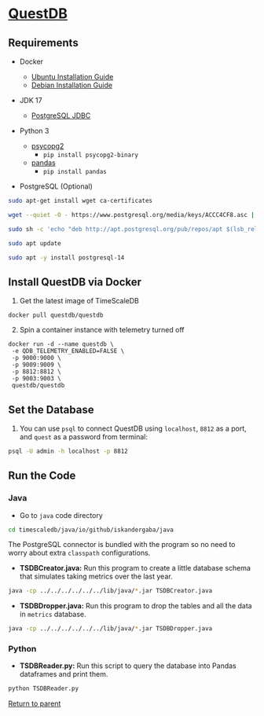 # [QuestDB](https://www.questdb.io)
## Requirements
- Docker
	- [Ubuntu Installation Guide](https://docs.docker.com/engine/install/ubuntu)
	- [Debian Installation Guide](https://docs.docker.com/engine/install/debian)
- JDK 17
	- [PostgreSQL JDBC](https://jdbc.postgresql.org)
- Python 3
	- [psycopg2](https://www.psycopg.org)
        - `pip install psycopg2-binary`
	- [pandas](https://pandas.pydata.org)
        - `pip install pandas`

- PostgreSQL (Optional)
```bash
sudo apt-get install wget ca-certificates

wget --quiet -O - https://www.postgresql.org/media/keys/ACCC4CF8.asc | sudo apt-key add -

sudo sh -c 'echo "deb http://apt.postgresql.org/pub/repos/apt $(lsb_release -cs)-pgdg main" > /etc/apt/sources.list.d/pgdg.list'

sudo apt update

sudo apt -y install postgresql-14
```

## Install QuestDB via Docker
1. Get the latest image of TimeScaleDB
```
docker pull questdb/questdb
```

2. Spin a container instance with telemetry turned off
```
docker run -d --name questdb \
 -e QDB_TELEMETRY_ENABLED=FALSE \
 -p 9000:9000 \
 -p 9009:9009 \
 -p 8812:8812 \
 -p 9003:9003 \
 questdb/questdb
```

## Set the Database

1. You can use `psql` to connect QuestDB using `localhost`, `8812` as a port, and `quest` as a password from terminal:
```bash
psql -U admin -h localhost -p 8812
```


## Run the Code
### Java
- Go to `java` code directory
```bash
cd timescaledb/java/io/github/iskandergaba/java
```

The PostgreSQL connector is bundled with the program so no need to worry about extra `classpath` configurations.

- **TSDBCreator.java:** Run this program to create a little database schema that simulates taking metrics over the last year.
```bash
java -cp ../../../../../../lib/java/*.jar TSDBCreator.java

```

- **TSDBDropper.java:** Run this program to drop the tables and all the data in `metrics` database.
```bash
java -cp ../../../../../../lib/java/*.jar TSDBDropper.java
```

### Python
- **TSDBReader.py:** Run this script to query the database into Pandas dataframes and print them.
```bash
python TSDBReader.py 
```

[Return to parent](../README.md)